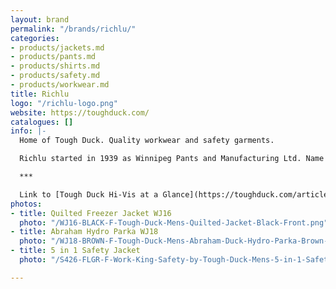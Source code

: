 ```yaml
---
layout: brand
permalink: "/brands/richlu/"
categories:
- products/jackets.md
- products/pants.md
- products/shirts.md
- products/safety.md
- products/workwear.md
title: Richlu
logo: "/richlu-logo.png"
website: https://toughduck.com/
catalogues: []
info: |-
  Home of Tough Duck. Quality workwear and safety garments.

  Richlu started in 1939 as Winnipeg Pants and Manufacturing Ltd. Name was changed to Richlu in 1960.

  ***

  Link to [Tough Duck Hi-Vis at a Glance](https://toughduck.com/articles/hi-vis-at-a-glance/)
photos:
- title: Quilted Freezer Jacket WJ16
  photo: "/WJ16-BLACK-F-Tough-Duck-Mens-Quilted-Jacket-Black-Front.png"
- title: Abraham Hydro Parka WJ18
  photo: "/WJ18-BROWN-F-Tough-Duck-Mens-Abraham-Duck-Hydro-Parka-Brown-Front.png"
- title: 5 in 1 Safety Jacket
  photo: "/S426-FLGR-F-Work-King-Safety-by-Tough-Duck-Mens-5-in-1-Safety-Jacket-Fluorescent-Green-Front.png"

---
```

